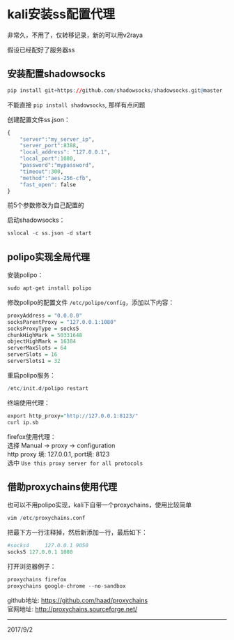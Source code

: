 # kali安装ss配置代理

非常久，不用了，仅转移记录，新的可以用v2raya  

假设已经配好了服务器ss


## 安装配置shadowsocks
```r
pip install git+https://github.com/shadowsocks/shadowsocks.git@master
```
不能直接 `pip install shadowsocks`, 那样有点问题  

创建配置文件ss.json：  
```r
{
    "server":"my_server_ip",
    "server_port":8388,
    "local_address": "127.0.0.1",
    "local_port":1080,
    "password":"mypassword",
    "timeout":300,
    "method":"aes-256-cfb",
    "fast_open": false
}
```
前5个参数修改为自己配置的  

启动shadowsocks：  
```r
sslocal -c ss.json -d start
```

## polipo实现全局代理
安装polipo：  
```r
sudo apt-get install polipo
```

修改polipo的配置文件 `/etc/polipo/config`，添加以下内容：  
```r
proxyAddress = "0.0.0.0"
socksParentProxy = "127.0.0.1:1080"
socksProxyType = socks5
chunkHighMark = 50331648
objectHighMark = 16384
serverMaxSlots = 64
serverSlots = 16
serverSlots1 = 32
```

重启polipo服务：  
```r
/etc/init.d/polipo restart
```

终端使用代理：  
```r
export http_proxy="http://127.0.0.1:8123/"
curl ip.sb
```

firefox使用代理：  
选择 Manual -> proxy -> configuration  
http proxy 填: 127.0.0.1, port填: 8123  
选中 `Use this proxy server for all protocols`  

## 借助proxychains使用代理
也可以不用polipo实现，kali下自带一个proxychains，使用比较简单  

```r
vim /etc/proxychains.conf 
```
把最下方一行注释掉，然后新添加一行，最后如下：  
```r
#socks4 	127.0.0.1 9050
socks5 127.0.0.1 1080
```

打开浏览器例子：  
```r
proxychains firefox
proxychains google-chrome --no-sandbox
```

github地址: https://github.com/haad/proxychains  
官网地址: http://proxychains.sourceforge.net/  


---
2017/9/2  
